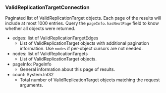 ### ValidReplicationTargetConnection
Paginated list of ValidReplicationTarget objects. Each page of the results will include at most 1000 entries. Query the `pageInfo.hasNextPage` field to know whether all objects were returned.

- edges: list of ValidReplicationTargetEdges
  - List of ValidReplicationTarget objects with additional pagination information. Use `nodes` if per-object cursors are not needed.
- nodes: list of ValidReplicationTargets
  - List of ValidReplicationTarget objects.
- pageInfo: PageInfo
  - General information about this page of results.
- count: System.Int32
  - Total number of ValidReplicationTarget objects matching the request arguments.
